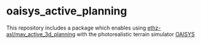# oaisys_active_planning

This repository includes a package which enables using [ethz-asl/mav_active_3d_planning](https://github.com/ethz-asl/mav_active_3d_planning) with the photorealistic terrain simulator [OAISYS](https://github.com/DLR-RM/oaisys)


